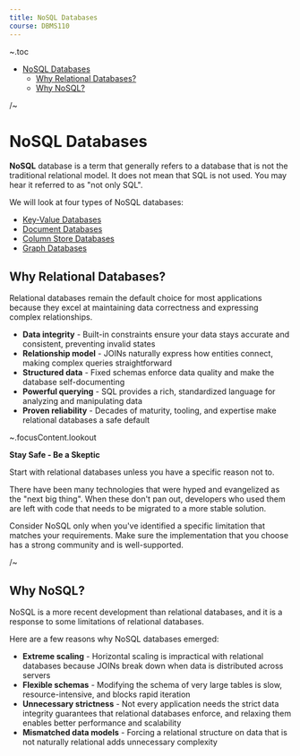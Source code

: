 ```yaml
---
title: NoSQL Databases
course: DBMS110
---
```


~.toc

- [NoSQL Databases](#nosql-databases)
  - [Why Relational Databases?](#why-relational-databases)
  - [Why NoSQL?](#why-nosql)

/~

# NoSQL Databases

**NoSQL** database is a term that generally refers to a database that is not the traditional relational model. It does not mean that SQL is not used. You may hear it referred to as "not only SQL".

We will look at four types of NoSQL databases:

- [Key-Value Databases](key_value_databases.html)
- [Document Databases](document_databases.html)
- [Column Store Databases](column_store_databases.html)
- [Graph Databases](graph_databases.html)

## Why Relational Databases?

Relational databases remain the default choice for most applications because they excel at maintaining data correctness and expressing complex relationships.

- **Data integrity** - Built-in constraints ensure your data stays accurate and consistent, preventing invalid states
- **Relationship model** - JOINs naturally express how entities connect, making complex queries straightforward
- **Structured data** - Fixed schemas enforce data quality and make the database self-documenting
- **Powerful querying** - SQL provides a rich, standardized language for analyzing and manipulating data
- **Proven reliability** - Decades of maturity, tooling, and expertise make relational databases a safe default

~.focusContent.lookout

**Stay Safe - Be a Skeptic**

Start with relational databases unless you have a specific reason not to.

There have been many technologies that were hyped and evangelized as the "next big thing". When these don't pan out, developers who used them are left with code that needs to be migrated to a more stable solution.

Consider NoSQL only when you've identified a specific limitation that matches your requirements. Make sure the implementation that you choose has a strong community and is well-supported.

/~

## Why NoSQL?

NoSQL is a more recent development than relational databases, and it is a response to some limitations of relational databases.

Here are a few reasons why NoSQL databases emerged:

- **Extreme scaling** - Horizontal scaling is impractical with relational databases because JOINs break down when data is distributed across servers
- **Flexible schemas** - Modifying the schema of very large tables is slow, resource-intensive, and blocks rapid iteration
- **Unnecessary strictness** - Not every application needs the strict data integrity guarantees that relational databases enforce, and relaxing them enables better performance and scalability
- **Mismatched data models** - Forcing a relational structure on data that is not naturally relational adds unnecessary complexity
